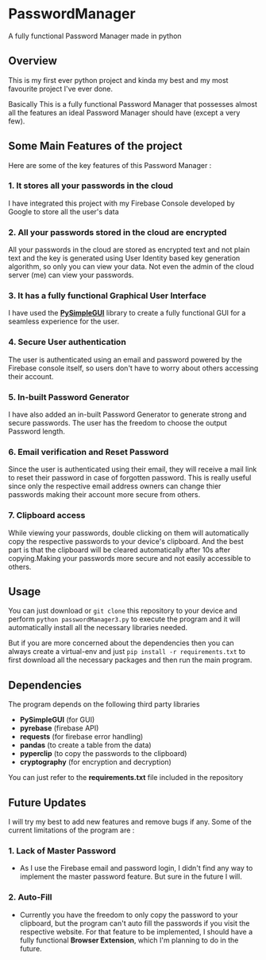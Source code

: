 # PasswordManager
A fully functional Password Manager made in python

## Overview
This is my first ever python project and kinda my best and my most favourite project I've ever done.

Basically This is a fully functional Password Manager that possesses almost all the features an ideal Password Manager should have (except a very few).

## Some Main Features of the project
Here are some of the key features of this Password Manager : 
### 1. It stores all your passwords in the **cloud**
  I have integrated this project with my Firebase Console developed by Google to store all the user's data
### 2. All your passwords stored in the cloud are encrypted
  All your passwords in the cloud are stored as encrypted text and not plain text and the key is generated using User Identity based key generation algorithm, so only you can view your data. Not even the admin of the cloud server (me) can view your passwords.
### 3. It has a fully functional Graphical User Interface
  I have used the [**PySimpleGUI**](https://pysimplegui.readthedocs.io/en/latest/) library to create a fully functional GUI for a seamless experience for the user.
### 4. Secure User authentication
  The user is authenticated using an email and password powered by the Firebase console itself, so users don't have to worry about others accessing their account.
### 5. In-built Password Generator
  I have also added an in-built Password Generator to generate strong and secure passwords. The user has the freedom to choose the output Password length.
### 6. Email verification and Reset Password
  Since the user is authenticated using their email, they will receive a mail link to reset their password in case of forgotten password. This is really useful since only the respective email address owners can change thier passwords making their account more secure from others.
### 7. Clipboard access
  While viewing your passwords, double clicking on them will automatically copy the respective passwords to your device's clipboard. And the best part is that the clipboard will be cleared automatically after 10s after copying.Making your passwords more secure and not easily accessible to others.
  
## Usage
You can just download or `git clone` this repository to your device and perform
`python passwordManager3.py`
to execute the program and it will automatically install all the necessary libraries needed.

But if you are more concerned about the dependencies then you can always create a virtual-env and just
`pip install -r requirements.txt` to first download all the necessary packages and then run the main program.

## Dependencies
The program depends on the following third party libraries
  * **PySimpleGUI** (for GUI)
  * **pyrebase** (firebase API)
  * **requests** (for firebase error handling)
  * **pandas** (to create a table from the data)
  * **pyperclip** (to copy the passwords to the clipboard)
  * **cryptography** (for encryption and decryption)
  
  You can just refer to the **requirements.txt** file included in the repository

## Future Updates
I will try my best to add new features and remove bugs if any.
Some of the current limitations of the program are :
### 1. Lack of Master Password
  * As I use the Firebase email and password login, I didn't find any way to implement the master password feature. But sure in the future I will.
### 2. Auto-Fill
  * Currently you have the freedom to only copy the password to your clipboard, but the program can't auto fill the passwords if you visit the respective website. For that feature to be implemented, I should have a fully functional **Browser Extension**, which I'm planning to do in the future.
